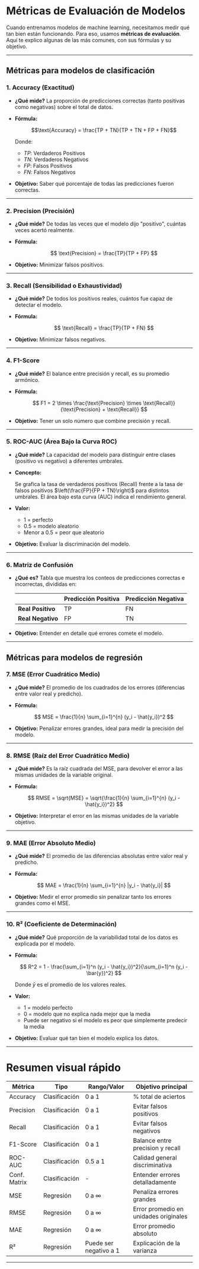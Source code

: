 # Métricas de Evaluación de Modelos

Cuando entrenamos modelos de machine learning, necesitamos medir qué tan bien están funcionando. Para eso, usamos **métricas de evaluación**. Aquí te explico algunas de las más comunes, con sus fórmulas y su objetivo.

---

## Métricas para modelos de clasificación

### 1. Accuracy (Exactitud)
- **¿Qué mide?** La proporción de predicciones correctas (tanto positivas como negativas) sobre el total de datos.
- **Fórmula:**

  $$\text{Accuracy} = \frac{TP + TN}{TP + TN + FP + FN}$$

  Donde:  
  - $TP$: Verdaderos Positivos  
  - $TN$: Verdaderos Negativos  
  - $FP$: Falsos Positivos  
  - $FN$: Falsos Negativos

- **Objetivo:** Saber qué porcentaje de todas las predicciones fueron correctas.

---

### 2. Precision (Precisión)
- **¿Qué mide?** De todas las veces que el modelo dijo "positivo", cuántas veces acertó realmente.
- **Fórmula:**

  $$
  \text{Precision} = \frac{TP}{TP + FP}
  $$

- **Objetivo:** Minimizar falsos positivos.

---

### 3. Recall (Sensibilidad o Exhaustividad)
- **¿Qué mide?** De todos los positivos reales, cuántos fue capaz de detectar el modelo.
- **Fórmula:**

  $$
  \text{Recall} = \frac{TP}{TP + FN}
  $$

- **Objetivo:** Minimizar falsos negativos.

---

### 4. F1-Score
- **¿Qué mide?** El balance entre precisión y recall, es su promedio armónico.
- **Fórmula:**

  $$
  F1 = 2 \times \frac{\text{Precision} \times \text{Recall}}{\text{Precision} + \text{Recall}}
  $$

- **Objetivo:** Tener un solo número que combine precisión y recall.

---

### 5. ROC-AUC (Área Bajo la Curva ROC)
- **¿Qué mide?** La capacidad del modelo para distinguir entre clases (positivo vs negativo) a diferentes umbrales.
- **Concepto:**

  Se grafica la tasa de verdaderos positivos (Recall) frente a la tasa de falsos positivos $\left(\frac{FP}{FP + TN}\right)$ para distintos umbrales. El área bajo esta curva (AUC) indica el rendimiento general.

- **Valor:**  
  - 1 = perfecto  
  - 0.5 = modelo aleatorio  
  - Menor a 0.5 = peor que aleatorio

- **Objetivo:** Evaluar la discriminación del modelo.

---

### 6. Matriz de Confusión
- **¿Qué es?** Tabla que muestra los conteos de predicciones correctas e incorrectas, divididas en:
  
  |               | Predicción Positiva | Predicción Negativa |
  |---------------|---------------------|---------------------|
  | **Real Positivo** | TP                  | FN                  |
  | **Real Negativo** | FP                  | TN                  |

- **Objetivo:** Entender en detalle qué errores comete el modelo.

---

## Métricas para modelos de regresión

### 7. MSE (Error Cuadrático Medio)
- **¿Qué mide?** El promedio de los cuadrados de los errores (diferencias entre valor real y predicho).
- **Fórmula:**

  $$
  MSE = \frac{1}{n} \sum_{i=1}^{n} (y_i - \hat{y_i})^2
  $$

- **Objetivo:** Penalizar errores grandes, ideal para medir la precisión del modelo.

---

### 8. RMSE (Raíz del Error Cuadrático Medio)
- **¿Qué mide?** Es la raíz cuadrada del MSE, para devolver el error a las mismas unidades de la variable original.
- **Fórmula:**

  $$
  RMSE = \sqrt{MSE} = \sqrt{\frac{1}{n} \sum_{i=1}^{n} (y_i - \hat{y_i})^2}
  $$

- **Objetivo:** Interpretar el error en las mismas unidades de la variable objetivo.

---

### 9. MAE (Error Absoluto Medio)
- **¿Qué mide?** El promedio de las diferencias absolutas entre valor real y predicho.
- **Fórmula:**

  $$
  MAE = \frac{1}{n} \sum_{i=1}^{n} |y_i - \hat{y_i}|
  $$

- **Objetivo:** Medir el error promedio sin penalizar tanto los errores grandes como el MSE.

---

### 10. R² (Coeficiente de Determinación)
- **¿Qué mide?** Qué proporción de la variabilidad total de los datos es explicada por el modelo.
- **Fórmula:**

  $$
  R^2 = 1 - \frac{\sum_{i=1}^n (y_i - \hat{y_i})^2}{\sum_{i=1}^n (y_i - \bar{y})^2}
  $$

  Donde $\bar{y}$ es el promedio de los valores reales.

- **Valor:**  
  - 1 = modelo perfecto  
  - 0 = modelo que no explica nada mejor que la media  
  - Puede ser negativo si el modelo es peor que simplemente predecir la media

- **Objetivo:** Evaluar qué tan bien el modelo explica los datos.

---

# Resumen visual rápido

| Métrica     | Tipo        | Rango/Valor       | Objetivo principal                     |
|-------------|-------------|-------------------|--------------------------------------|
| Accuracy    | Clasificación | 0 a 1            | % total de aciertos                  |
| Precision   | Clasificación | 0 a 1            | Evitar falsos positivos              |
| Recall      | Clasificación | 0 a 1            | Evitar falsos negativos              |
| F1-Score    | Clasificación | 0 a 1            | Balance entre precision y recall    |
| ROC-AUC     | Clasificación | 0.5 a 1          | Calidad general discriminativa      |
| Conf. Matrix| Clasificación | -                | Entender errores detalladamente     |
| MSE         | Regresión    | 0 a ∞             | Penaliza errores grandes             |
| RMSE        | Regresión    | 0 a ∞             | Error promedio en unidades originales|
| MAE         | Regresión    | 0 a ∞             | Error promedio absoluto              |
| R²          | Regresión    | Puede ser negativo a 1 | Explicación de la varianza          |

---

